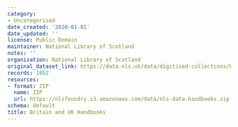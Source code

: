 ```yaml
---
category:
- Uncategorised
date_created: '2020-01-01'
date_updated: ''
license: Public Domain
maintainer: National Library of Scotland
notes: ''
organization: National Library of Scotland
original_dataset_link: https://data.nls.uk/data/digitised-collections/britain-uk-handbooks/
records: 1052
resources:
- format: ZIP
  name: ZIP
  url: https://nlsfoundry.s3.amazonaws.com/data/nls-data-handbooks.zip
schema: default
title: Britain and UK Handbooks
---
```

